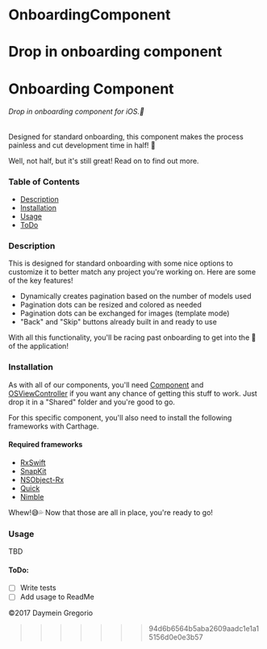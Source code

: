 # OnboardingComponent
Drop in onboarding component
=======
# Onboarding Component
###### Drop in onboarding component for iOS.🎉
Designed for standard onboarding, this component makes the process 
painless and cut development time in half! 🔪 

Well, not half, but it's still great! Read on to find out more.

### Table of Contents
* [Description](#description)
* [Installation](#installation)
* [Usage](#usage)
* [ToDo](#todo)

### Description
This is designed for standard onboarding with some nice options to customize it to better match any project you're working on. Here are some of the key features!
* Dynamically creates pagination based on the number of models used
* Pagination dots can be resized and colored as needed
* Pagination dots can be exchanged for images (template mode)
* "Back" and "Skip" buttons already built in and ready to use

With all this functionality, you'll be racing past onboarding to get into the 🍖 of the application!

### Installation
As with all of our components, you'll need [Component](#) and [OSViewController](#) if you want any chance of getting this stuff to work. Just drop it in a "Shared" folder and you're good to go.

For this specific component, you'll also need to install the following frameworks with Carthage.

#### Required frameworks
* [RxSwift](https://github.com/ReactiveX/RxSwift)
* [SnapKit](https://github.com/SnapKit/SnapKit)
* [NSObject-Rx](https://github.com/RxSwiftCommunity/NSObject-Rx)
* [Quick](https://github.com/Quick/Quick)
* [Nimble](https://github.com/Quick/Nimble)

Whew!😅💦 Now that those are all in place, you're ready to go!

### Usage
TBD

#### ToDo:
* [ ] Write tests
* [ ] Add usage to ReadMe

©2017 Daymein Gregorio
>>>>>>> 94d6b6564b5aba2609aadc1e1a15156d0e0e3b57
